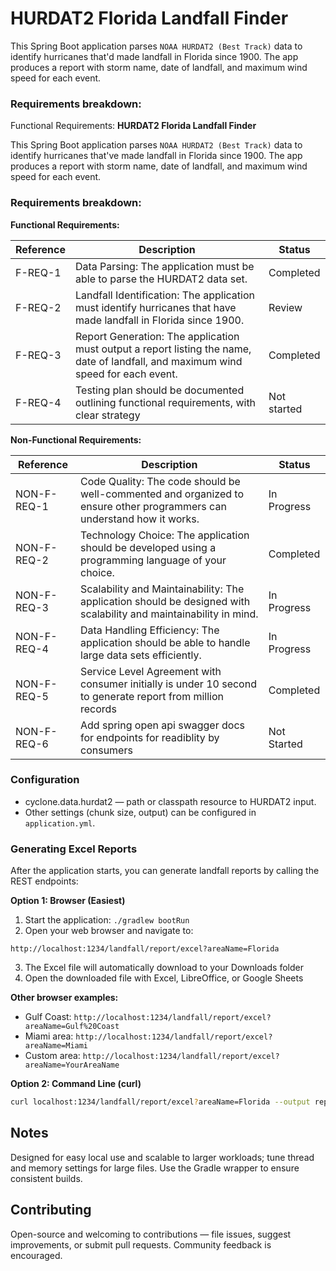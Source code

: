 HURDAT2 Florida Landfall Finder
===============================

This Spring Boot application parses `NOAA HURDAT2 (Best Track)` data to identify hurricanes that'd made landfall in Florida since 1900. The app produces a report with storm name, date of landfall, and maximum wind speed for each event.


### Requirements breakdown:

Functional Requirements:
**HURDAT2 Florida Landfall Finder**

This Spring Boot application parses `NOAA HURDAT2 (Best Track)` data to identify hurricanes that've made landfall in
Florida since 1900. The app produces a report with storm name, date of landfall, and maximum wind speed for each event.

### Requirements breakdown:

**Functional Requirements:**

| Reference | Description                                                                                                                        | Status      |
|-----------|------------------------------------------------------------------------------------------------------------------------------------|-------------|
| F-REQ-1   | Data Parsing: The application must be able to parse the HURDAT2 data set.                                                          | Completed   |
| F-REQ-2   | Landfall Identification: The application must identify hurricanes that have made landfall in Florida since 1900.                   | Review      |
| F-REQ-3   | Report Generation: The application must output a report listing the name, date of landfall, and maximum wind speed for each event. |  Completed |
| F-REQ-4   | Testing plan should be documented outlining functional requirements, with clear strategy                                           | Not started |

**Non-Functional Requirements:**

| Reference    | Description                                                                                                            | Status      |
|--------------|------------------------------------------------------------------------------------------------------------------------|-------------|
| NON-F-REQ-1  | Code Quality: The code should be well-commented and organized to ensure other programmers can understand how it works. | In Progress |
| NON-F-REQ-2  | Technology Choice: The application should be developed using a programming language of your choice.                    | Completed   |
| NON-F-REQ-3  | Scalability and Maintainability: The application should be designed with scalability and maintainability in mind.      | In Progress |
| NON-F-REQ-4  | Data Handling Efficiency: The application should be able to handle large data sets efficiently.                        | In Progress |
| NON-F-REQ-5  | Service Level Agreement with consumer initially is under 10 second to generate report from million records             | Completed   |
| NON-F-REQ-6  | Add spring open api swagger docs for endpoints for readiblity by consumers | Not Started | 

### Configuration

- cyclone.data.hurdat2 — path or classpath resource to HURDAT2 input.
- Other settings (chunk size, output) can be configured in `application.yml`.


### Generating Excel Reports

After the application starts, you can generate landfall reports by calling the REST endpoints:

**Option 1: Browser (Easiest)**
1. Start the application: `./gradlew bootRun`
2. Open your web browser and navigate to:
```
http://localhost:1234/landfall/report/excel?areaName=Florida
```
3. The Excel file will automatically download to your Downloads folder
4. Open the downloaded file with Excel, LibreOffice, or Google Sheets

**Other browser examples:**
- Gulf Coast: `http://localhost:1234/landfall/report/excel?areaName=Gulf%20Coast`
- Miami area: `http://localhost:1234/landfall/report/excel?areaName=Miami`
- Custom area: `http://localhost:1234/landfall/report/excel?areaName=YourAreaName`

**Option 2: Command Line (curl)**
```bash
curl localhost:1234/landfall/report/excel?areaName=Florida --output report.xls
```
Notes
-----
Designed for easy local use and scalable to larger workloads; tune thread and memory settings for large files. Use the Gradle wrapper to ensure consistent builds.

Contributing
------------
Open-source and welcoming to contributions — file issues, suggest improvements, or submit pull requests. Community feedback is encouraged.
